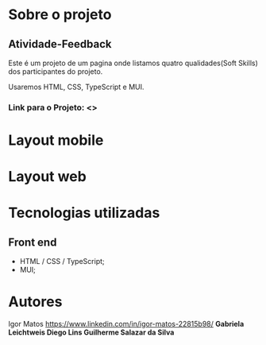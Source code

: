 # Sobre o projeto
## Atividade-Feedback

Este é um projeto de um pagina onde listamos quatro qualidades(Soft Skills) dos participantes do projeto.

Usaremos HTML, CSS, TypeScript e MUI.

### Link para o Projeto: <>

# Layout mobile


# Layout web

# Tecnologias utilizadas
## Front end
* HTML / CSS / TypeScript;
* MUI;

# Autores

Igor Matos https://www.linkedin.com/in/igor-matos-22815b98/ 
<b>Gabriela Leichtweis
Diego Lins
Guilherme Salazar da Silva

